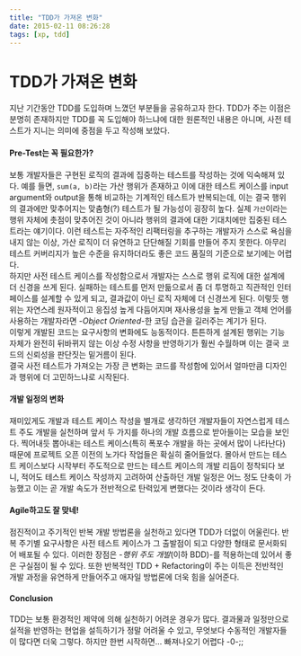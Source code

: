 ```yaml
---
title: "TDD가 가져온 변화"
date: 2015-02-11 08:26:28
tags: [xp, tdd]
---
```


# TDD가 가져온 변화
지난 기간동안 TDD를 도입하며 느꼈던 부분들을 공유하고자 한다. TDD가 주는 이점은 분명히 존재하지만 TDD를 꼭 도입해야 하느냐에 대한 원론적인 내용은 아니며, 사전 테스트가 지니는 의미에 중점을 두고 작성해 보았다.

#### Pre-Test는 꼭 필요한가?
보통 개발자들은 구현된 로직의 결과에 집중하는 테스트를 작성하는 것에 익숙해져 있다. 예를 들면, `sum(a, b)`라는 가산 행위가 존재하고 이에 대한 테스트 케이스를 input argument와 output을 통해 비교하는 기계적인 테스트가 반복되는데, 이는 결국 행위의 결과에만 맞추어지는 맞춤형(?) 테스트가 될 가능성이 굉장히 높다. 실제 `가산`이라는 행위 자체에 촛점이 맞추어진 것이 아니라 행위의 결과에 대한 기대치에만 집중된 테스트라는 얘기이다. 이런 테스트는 자주적인 리팩터링을 추구하는 개발자가 스스로 욕심을 내지 않는 이상, 가산 로직이 더 유연하고 단단해질 기회를 만들어 주지 못한다. 아무리 테스트 커버리지가 높은 수준을 유지하더라도 좋은 코드 품질의 기준으로 보기에는 어렵다.  
하지만 사전 테스트 케이스를 작성함으로서 개발자는 스스로 행위 로직에 대한 설계에 더 신경을 쓰게 된다. 실패하는 테스트를 먼저 만듦으로서 좀 더 투명하고 직관적인 인터페이스를 설계할 수 있게 되고, 결과값이 아닌 로직 자체에 더 신경쓰게 된다. 이렇듯 행위는 자연스레 원자적이고 응집성 높게 다듬어지며 재사용성을 높게 만들고 객체 언어를 사용하는 개발자라면 -*Object Oriented*-한 코딩 습관을 길러주는 계기가 된다.  
이렇게 개발된 코드는 요구사항의 변화에도 능동적이다. 튼튼하게 설계된 행위는 기능 자체가 완전히 뒤바뀌지 않는 이상 수정 사항을 반영하기가 훨씬 수월하며 이는 결국 코드의 신뢰성을 판단짓는 밑거름이 된다.  
결국 사전 테스트가 가져오는 가장 큰 변화는 코드를 작성함에 있어서 얼마만큼 디자인과 행위에 더 고민하느냐로 시작된다.

#### 개발 일정의 변화
재미있게도 개발과 테스트 케이스 작성을 별개로 생각하던 개발자들이 자연스럽게 테스트 주도 개발을 실천하며 앞서 두 가지를 하나의 개발 흐름으로 받아들이는 모습을 보인다. 찍어내듯 뽑아내는 테스트 케이스(특히 폭포수 개발을 하는 곳에서 많이 나타난다) 때문에 프로젝트 오픈 이전의 노가다 작업들은 확실히 줄어들었다. 몰아서 만드는 테스트 케이스보다 시작부터 주도적으로 만드는 테스트 케이스의 개발 리듬이 정착되다 보니, 적어도 테스트 케이스 작성까지 고려하여 산출하던 개발 일정은 어느 정도 단축이 가능했고 이는 곧 개발 속도가 전반적으로 탄력있게 변했다는 것이라 생각이 든다.

#### Agile하고도 잘 맞네!
점진적이고 주기적인 반복 개발 방법론을 실천하고 있다면 TDD가 더없이 어울린다. 반복 주기별 요구사항은 사전 테스트 케이스가 그 출발점이 되고 다양한 형태로 문서화되어 배포될 수 있다. 이러한 장점은 -*행위 주도 개발*(이하 BDD)-를 적용하는데 있어서 좋은 구실점이 될 수 있다. 또한 반복적인 TDD + Refactoring이 주는 이득은 전반적인 개발 과정을 유연하게 만들어주고 애자일 방법론에 더욱 힘을 실어준다.

#### Conclusion
TDD는 보통 환경적인 제약에 의해 실천하기 어려운 경우가 많다. 결과물과 일정만으로 실적을 반영하는 현업을 설득하기가 정말 어려울 수 있고, 무엇보다 수동적인 개발자들이 많다면 더욱 그렇다. 하지만 한번 시작하면... 빠져나오기 어렵다 -0-;;
